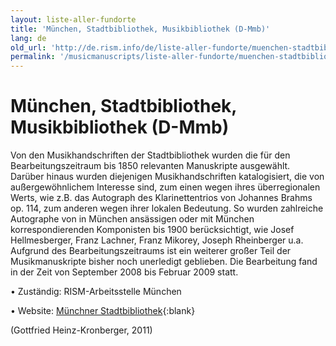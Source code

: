 ```yaml
---
layout: liste-aller-fundorte
title: 'München, Stadtbibliothek, Musikbibliothek (D-Mmb)'
lang: de
old_url: 'http://de.rism.info/de/liste-aller-fundorte/muenchen-stadtbibliothek-musikbibliothek-d-mmb.html'
permalink: '/musicmanuscripts/liste-aller-fundorte/muenchen-stadtbibliothek-musikbibliothek-d-mmb.html'
---
```



# München, Stadtbibliothek, Musikbibliothek (D-Mmb)

Von den Musikhandschriften der Stadtbibliothek wurden die für den Bearbeitungszeitraum bis 1850 relevanten Manuskripte ausgewählt. Darüber hinaus wurden diejenigen Musikhandschriften katalogisiert, die von außergewöhnlichem Interesse sind, zum einen wegen ihres überregionalen Werts, wie z.B. das Autograph des Klarinettentrios von Johannes Brahms op. 114, zum anderen wegen ihrer lokalen Bedeutung. So wurden zahlreiche Autographe von in München ansässigen oder mit München korrespondierenden Komponisten bis 1900 berücksichtigt, wie Josef Hellmesberger, Franz Lachner, Franz Mikorey, Joseph Rheinberger u.a. Aufgrund des Bearbeitungszeitraums ist ein weiterer großer Teil der Musikmanuskripte bisher noch unerledigt geblieben. Die Bearbeitung fand in der Zeit von September 2008 bis Februar 2009 statt.

• Zuständig: RISM-Arbeitsstelle München

• Website: [Münchner Stadtbibliothek](https://www.muenchner-stadtbibliothek.de/musikbibliothek "Opens external link in new window"){:blank}

(Gottfried Heinz-Kronberger, 2011)
